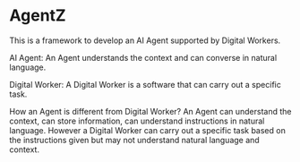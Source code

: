 # AgentZ

This is a framework to develop an AI Agent supported by Digital Workers.

AI Agent: An Agent understands the context and can converse in natural language.

Digital Worker: A Digital Worker is a software that can carry out a specific task.

How an Agent is different from Digital Worker?
An Agent can understand the context, can store information, can understand instructions in natural language. However a Digital Worker can carry out a specific task based on the instructions given but may not understand natural language and context.
